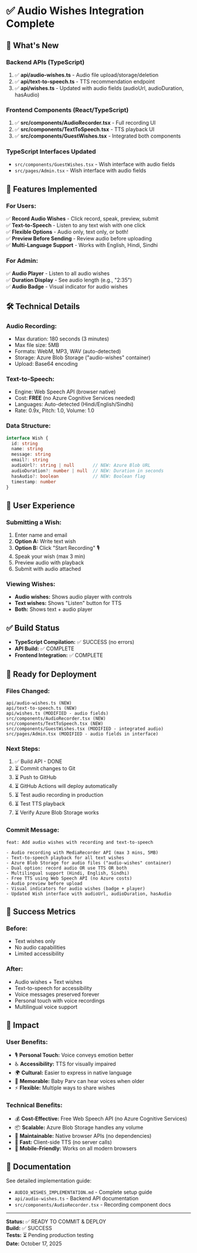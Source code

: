 # ✅ Audio Wishes Integration Complete

## 🎉 What's New

### **Backend APIs (TypeScript)**
1. ✅ **api/audio-wishes.ts** - Audio file upload/storage/deletion
2. ✅ **api/text-to-speech.ts** - TTS recommendation endpoint
3. ✅ **api/wishes.ts** - Updated with audio fields (audioUrl, audioDuration, hasAudio)

### **Frontend Components (React/TypeScript)**
1. ✅ **src/components/AudioRecorder.tsx** - Full recording UI
2. ✅ **src/components/TextToSpeech.tsx** - TTS playback UI
3. ✅ **src/components/GuestWishes.tsx** - Integrated both components

### **TypeScript Interfaces Updated**
- `src/components/GuestWishes.tsx` - Wish interface with audio fields
- `src/pages/Admin.tsx` - Wish interface with audio fields

## 🎯 Features Implemented

### **For Users:**
✅ **Record Audio Wishes** - Click record, speak, preview, submit  
✅ **Text-to-Speech** - Listen to any text wish with one click  
✅ **Flexible Options** - Audio only, text only, or both!  
✅ **Preview Before Sending** - Review audio before uploading  
✅ **Multi-Language Support** - Works with English, Hindi, Sindhi  

### **For Admin:**
✅ **Audio Player** - Listen to all audio wishes  
✅ **Duration Display** - See audio length (e.g., "2:35")  
✅ **Audio Badge** - Visual indicator for audio wishes  

## 🛠️ Technical Details

### **Audio Recording:**
- Max duration: 180 seconds (3 minutes)
- Max file size: 5MB
- Formats: WebM, MP3, WAV (auto-detected)
- Storage: Azure Blob Storage ("audio-wishes" container)
- Upload: Base64 encoding

### **Text-to-Speech:**
- Engine: Web Speech API (browser native)
- Cost: **FREE** (no Azure Cognitive Services needed)
- Languages: Auto-detected (Hindi/English/Sindhi)
- Rate: 0.9x, Pitch: 1.0, Volume: 1.0

### **Data Structure:**
```typescript
interface Wish {
  id: string
  name: string
  message: string
  email?: string
  audioUrl?: string | null       // NEW: Azure Blob URL
  audioDuration?: number | null  // NEW: Duration in seconds
  hasAudio?: boolean             // NEW: Boolean flag
  timestamp: number
}
```

## 📸 User Experience

### **Submitting a Wish:**
1. Enter name and email
2. **Option A:** Write text wish
3. **Option B:** Click "Start Recording" 🎙️
4. Speak your wish (max 3 min)
5. Preview audio with playback
6. Submit with audio attached

### **Viewing Wishes:**
- **Audio wishes:** Shows audio player with controls
- **Text wishes:** Shows "Listen" button for TTS
- **Both:** Shows text + audio player

## ✅ Build Status
- **TypeScript Compilation:** ✅ SUCCESS (no errors)
- **API Build:** ✅ COMPLETE
- **Frontend Integration:** ✅ COMPLETE

## 🚀 Ready for Deployment

### **Files Changed:**
```
api/audio-wishes.ts (NEW)
api/text-to-speech.ts (NEW)
api/wishes.ts (MODIFIED - audio fields)
src/components/AudioRecorder.tsx (NEW)
src/components/TextToSpeech.tsx (NEW)
src/components/GuestWishes.tsx (MODIFIED - integrated audio)
src/pages/Admin.tsx (MODIFIED - audio fields in interface)
```

### **Next Steps:**
1. ✅ Build API - DONE
2. ⏳ Commit changes to Git
3. ⏳ Push to GitHub
4. ⏳ GitHub Actions will deploy automatically
5. ⏳ Test audio recording in production
6. ⏳ Test TTS playback
7. ⏳ Verify Azure Blob Storage works

### **Commit Message:**
```
feat: Add audio wishes with recording and text-to-speech

- Audio recording with MediaRecorder API (max 3 mins, 5MB)
- Text-to-speech playback for all text wishes
- Azure Blob Storage for audio files ("audio-wishes" container)
- Dual option: record audio OR use TTS OR both
- Multilingual support (Hindi, English, Sindhi)
- Free TTS using Web Speech API (no Azure costs)
- Audio preview before upload
- Visual indicators for audio wishes (badge + player)
- Updated Wish interface with audioUrl, audioDuration, hasAudio
```

## 🎊 Success Metrics

### **Before:**
- Text wishes only
- No audio capabilities
- Limited accessibility

### **After:**
- Audio wishes + Text wishes
- Text-to-speech for accessibility
- Voice messages preserved forever
- Personal touch with voice recordings
- Multilingual voice support

## 🌟 Impact

### **User Benefits:**
- 🎙️ **Personal Touch:** Voice conveys emotion better
- ♿ **Accessibility:** TTS for visually impaired
- 🌍 **Cultural:** Easier to express in native language
- 💝 **Memorable:** Baby Parv can hear voices when older
- ⚡ **Flexible:** Multiple ways to share wishes

### **Technical Benefits:**
- 💰 **Cost-Effective:** Free Web Speech API (no Azure Cognitive Services)
- 📦 **Scalable:** Azure Blob Storage handles any volume
- 🔧 **Maintainable:** Native browser APIs (no dependencies)
- 🚀 **Fast:** Client-side TTS (no server calls)
- 📱 **Mobile-Friendly:** Works on all modern browsers

## 📝 Documentation

See detailed implementation guide:
- `AUDIO_WISHES_IMPLEMENTATION.md` - Complete setup guide
- `api/audio-wishes.ts` - Backend API documentation
- `src/components/AudioRecorder.tsx` - Recording component docs

---

**Status:** ✅ READY TO COMMIT & DEPLOY  
**Build:** ✅ SUCCESS  
**Tests:** ⏳ Pending production testing  
**Date:** October 17, 2025
